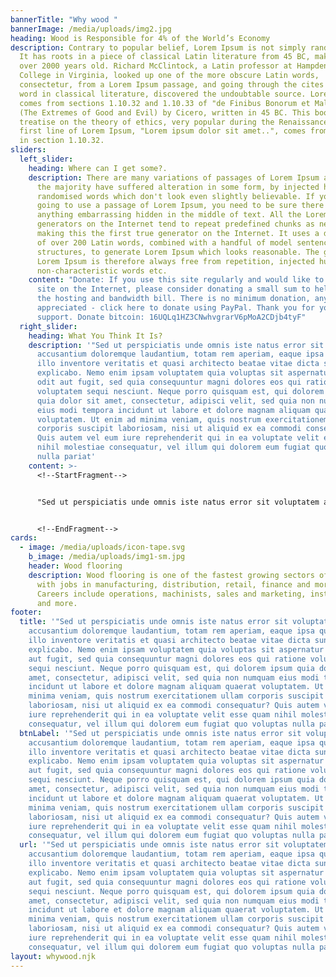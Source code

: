 ```yaml
---
bannerTitle: "Why wood "
bannerImage: /media/uploads/img2.jpg
heading: Wood is Responsible for 4% of the World’s Economy
description: Contrary to popular belief, Lorem Ipsum is not simply random text.
  It has roots in a piece of classical Latin literature from 45 BC, making it
  over 2000 years old. Richard McClintock, a Latin professor at Hampden-Sydney
  College in Virginia, looked up one of the more obscure Latin words,
  consectetur, from a Lorem Ipsum passage, and going through the cites of the
  word in classical literature, discovered the undoubtable source. Lorem Ipsum
  comes from sections 1.10.32 and 1.10.33 of "de Finibus Bonorum et Malorum"
  (The Extremes of Good and Evil) by Cicero, written in 45 BC. This book is a
  treatise on the theory of ethics, very popular during the Renaissance. The
  first line of Lorem Ipsum, "Lorem ipsum dolor sit amet..", comes from a line
  in section 1.10.32.
sliders:
  left_slider:
    heading: Where can I get some?.
    description: There are many variations of passages of Lorem Ipsum available, but
      the majority have suffered alteration in some form, by injected humour, or
      randomised words which don't look even slightly believable. If you are
      going to use a passage of Lorem Ipsum, you need to be sure there isn't
      anything embarrassing hidden in the middle of text. All the Lorem Ipsum
      generators on the Internet tend to repeat predefined chunks as necessary,
      making this the first true generator on the Internet. It uses a dictionary
      of over 200 Latin words, combined with a handful of model sentence
      structures, to generate Lorem Ipsum which looks reasonable. The generated
      Lorem Ipsum is therefore always free from repetition, injected humour, or
      non-characteristic words etc.
    content: "Donate: If you use this site regularly and would like to help keep the
      site on the Internet, please consider donating a small sum to help pay for
      the hosting and bandwidth bill. There is no minimum donation, any sum is
      appreciated - click here to donate using PayPal. Thank you for your
      support. Donate bitcoin: 16UQLq1HZ3CNwhvgrarV6pMoA2CDjb4tyF"
  right_slider:
    heading: What You Think It Is?
    description: '"Sed ut perspiciatis unde omnis iste natus error sit voluptatem
      accusantium doloremque laudantium, totam rem aperiam, eaque ipsa quae ab
      illo inventore veritatis et quasi architecto beatae vitae dicta sunt
      explicabo. Nemo enim ipsam voluptatem quia voluptas sit aspernatur aut
      odit aut fugit, sed quia consequuntur magni dolores eos qui ratione
      voluptatem sequi nesciunt. Neque porro quisquam est, qui dolorem ipsum
      quia dolor sit amet, consectetur, adipisci velit, sed quia non numquam
      eius modi tempora incidunt ut labore et dolore magnam aliquam quaerat
      voluptatem. Ut enim ad minima veniam, quis nostrum exercitationem ullam
      corporis suscipit laboriosam, nisi ut aliquid ex ea commodi consequatur?
      Quis autem vel eum iure reprehenderit qui in ea voluptate velit esse quam
      nihil molestiae consequatur, vel illum qui dolorem eum fugiat quo voluptas
      nulla pariat'
    content: >-
      <!--StartFragment-->


      "Sed ut perspiciatis unde omnis iste natus error sit voluptatem accusantium doloremque laudantium, totam rem aperiam, eaque ipsa quae ab illo inventore veritatis et quasi architecto beatae vitae dicta sunt explicabo. Nemo enim ipsam voluptatem quia voluptas sit aspernatur aut odit aut fugit, sed quia consequuntur magni dolores eos qui ratione voluptatem sequi nesciunt. Neque porro quisquam est, qui dolorem ipsum quia dolor sit amet, consectetur, adipisci velit, sed quia non numquam eius modi tempora incidunt ut labore et dolore magnam aliquam quaerat voluptatem. Ut enim ad minima veniam, quis nostrum exercitationem ullam corporis suscipit laboriosam, nisi ut aliquid ex ea commodi consequatur? Quis autem vel eum iure reprehenderit qui in ea voluptate velit esse quam nihil molestiae consequatur, vel illum qui dolorem eum fugiat quo voluptas nulla pariat


      <!--EndFragment-->
cards:
  - image: /media/uploads/icon-tape.svg
    b_image: /media/uploads/img1-sm.jpg
    header: Wood flooring
    description: Wood flooring is one of the fastest growing sectors of the industry
      with jobs in manufacturing, distribution, retail, finance and more.
      Careers include operations, machinists, sales and marketing, installations
      and more.
footer:
  title: '"Sed ut perspiciatis unde omnis iste natus error sit voluptatem
    accusantium doloremque laudantium, totam rem aperiam, eaque ipsa quae ab
    illo inventore veritatis et quasi architecto beatae vitae dicta sunt
    explicabo. Nemo enim ipsam voluptatem quia voluptas sit aspernatur aut odit
    aut fugit, sed quia consequuntur magni dolores eos qui ratione voluptatem
    sequi nesciunt. Neque porro quisquam est, qui dolorem ipsum quia dolor sit
    amet, consectetur, adipisci velit, sed quia non numquam eius modi tempora
    incidunt ut labore et dolore magnam aliquam quaerat voluptatem. Ut enim ad
    minima veniam, quis nostrum exercitationem ullam corporis suscipit
    laboriosam, nisi ut aliquid ex ea commodi consequatur? Quis autem vel eum
    iure reprehenderit qui in ea voluptate velit esse quam nihil molestiae
    consequatur, vel illum qui dolorem eum fugiat quo voluptas nulla pariat'
  btnLabel: '"Sed ut perspiciatis unde omnis iste natus error sit voluptatem
    accusantium doloremque laudantium, totam rem aperiam, eaque ipsa quae ab
    illo inventore veritatis et quasi architecto beatae vitae dicta sunt
    explicabo. Nemo enim ipsam voluptatem quia voluptas sit aspernatur aut odit
    aut fugit, sed quia consequuntur magni dolores eos qui ratione voluptatem
    sequi nesciunt. Neque porro quisquam est, qui dolorem ipsum quia dolor sit
    amet, consectetur, adipisci velit, sed quia non numquam eius modi tempora
    incidunt ut labore et dolore magnam aliquam quaerat voluptatem. Ut enim ad
    minima veniam, quis nostrum exercitationem ullam corporis suscipit
    laboriosam, nisi ut aliquid ex ea commodi consequatur? Quis autem vel eum
    iure reprehenderit qui in ea voluptate velit esse quam nihil molestiae
    consequatur, vel illum qui dolorem eum fugiat quo voluptas nulla pariat'
  url: '"Sed ut perspiciatis unde omnis iste natus error sit voluptatem
    accusantium doloremque laudantium, totam rem aperiam, eaque ipsa quae ab
    illo inventore veritatis et quasi architecto beatae vitae dicta sunt
    explicabo. Nemo enim ipsam voluptatem quia voluptas sit aspernatur aut odit
    aut fugit, sed quia consequuntur magni dolores eos qui ratione voluptatem
    sequi nesciunt. Neque porro quisquam est, qui dolorem ipsum quia dolor sit
    amet, consectetur, adipisci velit, sed quia non numquam eius modi tempora
    incidunt ut labore et dolore magnam aliquam quaerat voluptatem. Ut enim ad
    minima veniam, quis nostrum exercitationem ullam corporis suscipit
    laboriosam, nisi ut aliquid ex ea commodi consequatur? Quis autem vel eum
    iure reprehenderit qui in ea voluptate velit esse quam nihil molestiae
    consequatur, vel illum qui dolorem eum fugiat quo voluptas nulla pariat'
layout: whywood.njk
---
```

